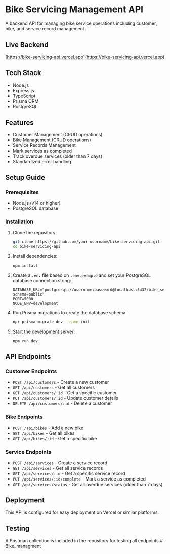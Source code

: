 # Bike Servicing Management API

A backend API for managing bike service operations including customer, bike, and service record management.

## Live Backend

[https://bike-servicing-api.vercel.app](https://bike-servicing-api.vercel.app)

## Tech Stack

- Node.js
- Express.js
- TypeScript
- Prisma ORM
- PostgreSQL

## Features

- Customer Management (CRUD operations)
- Bike Management (CRUD operations)
- Service Records Management
- Mark services as completed
- Track overdue services (older than 7 days)
- Standardized error handling

## Setup Guide

### Prerequisites

- Node.js (v14 or higher)
- PostgreSQL database

### Installation

1. Clone the repository:
   ```bash
   git clone https://github.com/your-username/bike-servicing-api.git
   cd bike-servicing-api
   ```

2. Install dependencies:
   ```bash
   npm install
   ```

3. Create a `.env` file based on `.env.example` and set your PostgreSQL database connection string:
   ```
   DATABASE_URL="postgresql://username:password@localhost:5432/bike_servicing_db?schema=public"
   PORT=5000
   NODE_ENV=development
   ```

4. Run Prisma migrations to create the database schema:
   ```bash
   npx prisma migrate dev --name init
   ```

5. Start the development server:
   ```bash
   npm run dev
   ```

## API Endpoints

### Customer Endpoints
- `POST /api/customers` - Create a new customer
- `GET /api/customers` - Get all customers
- `GET /api/customers/:id` - Get a specific customer
- `PUT /api/customers/:id` - Update customer details
- `DELETE /api/customers/:id` - Delete a customer

### Bike Endpoints
- `POST /api/bikes` - Add a new bike
- `GET /api/bikes` - Get all bikes
- `GET /api/bikes/:id` - Get a specific bike

### Service Endpoints
- `POST /api/services` - Create a service record
- `GET /api/services` - Get all service records
- `GET /api/services/:id` - Get a specific service record
- `PUT /api/services/:id/complete` - Mark a service as completed
- `GET /api/services/status` - Get all overdue services (older than 7 days)

## Deployment

This API is configured for easy deployment on Vercel or similar platforms.

## Testing

A Postman collection is included in the repository for testing all endpoints.#   B i k e _ m a n a g m e n t  
 